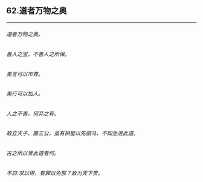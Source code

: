 ## 62.道者万物之奥
---


###### 道者万物之奥。

###### 善人之宝，不善人之所保。

###### 美言可以市尊。

###### 美行可以加人。

###### 人之不善，何弃之有。

###### 故立天子、置三公，虽有拱璧以先驷马，不如坐进此道。

###### 古之所以贵此道者何。

###### 不曰∶求以得，有罪以免邪？故为天下贵。

######  

